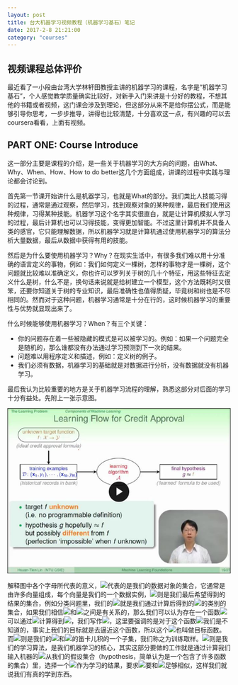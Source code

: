 ```yaml
---
layout: post
title: 台大机器学习视频教程（机器学习基石）笔记
date: 2017-2-8 21:21:00
category: "courses"
---
```

<h2>视频课程总体评价</h2>
<p>最近看了一小段由台湾大学林轩田教授主讲的机器学习的课程，名字是“机器学习基石”，个人感觉教学质量确实比较好，对新手入门来讲是十分好的教程，不想其他的书籍或者视频，这门课会涉及到理论，但这部分从来不是给你摆公式，而是能够引导你思考，一步步推导，讲得也比较清楚，十分喜欢这一点，有兴趣的可以去coursera看看，上面有视频。</p>

<h2>PART ONE: Course Introduce</h2>
<p>这一部分主要是课程的介绍，是一些关于机器学习的大方向的问题，由What、Why、When、How、How to do better这几个方面组成，讲课的过程中实践与理论都会讨论到。</p>
<p>首先第一节课开始讲什么是机器学习，也就是What的部分。我们类比人技能习得的过程，通常是通过观察，然后学习，找到观察对象的某种规律，最后我们使用这种规律，习得某种技能。机器学习这个名字其实很直白，就是让计算机模拟人学习的过程，最后计算机也可以习得技能，变得更加智能。不过这里计算机并不具备人类的感官，它只能理解数据，所以机器学习就是计算机通过使用机器学习的算法分析大量数据，最后从数据中获得有用的技能。</p>
<p>然后是为什么要使用机器学习？Why？在现实生活中，有很多我们难以用十分准确的语言定义的事物，例如：我们如何定义一棵树，怎样的事物才是一棵树，这个问题就比较难以准确定义，你也许可以罗列关于树的几十个特征，用这些特征去定义什么是树，什么不是，换句话来说就是给树建立一个模型，这个方法既耗时又很笨，还要你知道关于树的专业知识，最后准确性也值得质疑，毕竟树和树也是不尽相同的。然而对于这种问题，机器学习通常是十分在行的，这时候机器学习的重要性与优势就显现出来了。</p>
<p>什么时候能够使用机器学习？When？有三个关键：
<ul>
	<li>你的问题存在着一些被隐藏的模式是可以被学习的。例如：如果一个问题完全是随机的，那么谁都没有办法通过学习预测到下一次的结果。</li>
	<li>问题难以用程序定义和描述，例如：定义树的例子。</li>
	<li>我们必须有数据，机器学习的基础就是对数据进行分析，没有数据就没有机器学习。</li>
</ul></p>
<p>最后我认为比较重要的地方是关于机器学习流程的理解，熟悉这部分对后面的学习十分有益处。先附上一张示意图。</p>
<img src="https://raw.githubusercontent.com/longlongman/blog/gh-pages/images/NTU/NTU_1.JPG">
<p>解释图中各个字母所代表的意义，<img src="http://latex.codecogs.com/gif.latex?X"/>代表的是我们的数据对象的集合，它通常是由许多向量组成，每个向量是我们的一个数据实例，<img src="http://latex.codecogs.com/gif.latex?Y"/>则是我们最后希望得到的结果的集合，例如分类问题里，我们的<img src="http://latex.codecogs.com/gif.latex?Y"/>就是我们通过计算后得到的<img src="http://latex.codecogs.com/gif.latex?X"/>的类别的集合，如果我们相信<img src="http://latex.codecogs.com/gif.latex?X"/>和<img src="http://latex.codecogs.com/gif.latex?Y"/>之间是有关系的，那么我们可以认为存在一个函数<img src="http://latex.codecogs.com/gif.latex?f"/>可以通过<img src="http://latex.codecogs.com/gif.latex?X"/>计算得到<img src="http://latex.codecogs.com/gif.latex?Y"/>，我们写作<img src="http://latex.codecogs.com/gif.latex?f:X \rightarrow Y"/>，这里要强调的是对于这个函数<img src="http://latex.codecogs.com/gif.latex?f"/>我们是不知道的，事实上我们的目标就是去逼近这个函数，所以这个<img src="http://latex.codecogs.com/gif.latex?f"/>也叫做目标函数。而<img src="http://latex.codecogs.com/gif.latex?D"/>则是我们的<img src="http://latex.codecogs.com/gif.latex?X"/>和<img src="http://latex.codecogs.com/gif.latex?Y"/>的笛卡儿积的一个子集，我们称之为训练取样。<img src="http://latex.codecogs.com/gif.latex?A"/>则是我们的学习算法，是我们机器学习的核心，其实这部分要做的工作就是通过计算我们输入机器的<img src="http://latex.codecogs.com/gif.latex?D"/>从我们的假设集合（hypothesis，简单认为是一个包含了许多函数的集合）里，选择一个<img src="http://latex.codecogs.com/gif.latex?g"/>作为学习的结果，要求<img src="http://latex.codecogs.com/gif.latex?g"/>要和<img src="http://latex.codecogs.com/gif.latex?f"/>足够相似，这样我们就说我们有真的学到东西。</p>
